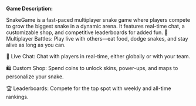 **Game Description:**

SnakeGame is a fast-paced multiplayer snake game where players compete to grow the biggest snake in a dynamic arena. It features real-time chat, a customizable shop, and competitive leaderboards for added fun.
🐍 Multiplayer Battles: Play live with others—eat food, dodge snakes, and stay alive as long as you can.

💬 Live Chat: Chat with players in real-time, either globally or with your team.

🛍️ Custom Shop: Spend coins to unlock skins, power-ups, and maps to personalize your snake.

🏆 Leaderboards: Compete for the top spot with weekly and all-time rankings.